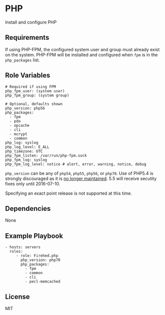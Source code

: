 PHP
===

Install and configure PHP

Requirements
------------

If using PHP-FPM, the configured system user and group must already exist on the system. PHP-FPM will be installed and configured when `fpm` is in the `php_packages` list.


Role Variables
--------------

	# Required if using FPM
	php_fpm_user: (system user)
	php_fpm_group: (system group)

	# Optional, defaults shown
	php_version: php56
	php_packages:
	  - fpm
	  - pdo
	  - opcache
	  - cli
	  - mcrypt
	  - common
	php_log: syslog
	php_log_level: E_ALL
	php_timezone: UTC
	php_fpm_listen: /var/run/php-fpm.sock
	php_fpm_log: syslog
	php_fpm_log_level: notice # alert, error, warning, notice, debug

`php_version` can be any of `php54`, `php55`, `php56`, or `php70`. Use of PHP5.4 is strongly discouraged as it is [no longer maintained](http://php.net/supported-versions.php). 5.5 will receive secutity fixes only until 2016-07-10.

Specifying an exact point release is not supported at this time.
	  
Dependencies
------------

None

Example Playbook
----------------

    - hosts: servers
      roles:
         - role: Firehed.php
           php_version: php70
           php_packages:
             - fpm
             - common
             - cli
             - pecl-memcached

License
-------

MIT
